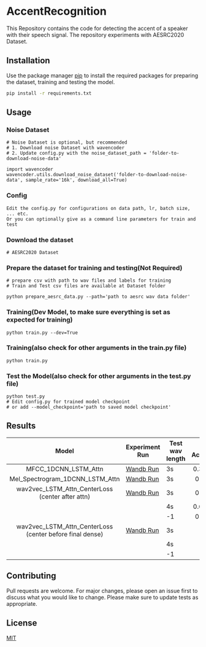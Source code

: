 # AccentRecognition



This Repository contains the code for detecting the accent of a speaker with their speech signal. The repository experiments with AESRC2020 Dataset.

## Installation

Use the package manager [pip](https://pip.pypa.io/en/stable/) to install the required packages for preparing the dataset, training and testing the model.

```bash
pip install -r requirements.txt
```

## Usage

### Noise Dataset
```
# Noise Dataset is optional, but recommended
# 1. Download noise Dataset with wavencoder
# 2. Update config.py with the noise_dataset_path = 'folder-to-download-noise-data'

import wavencoder
wavencoder.utils.download_noise_dataset('folder-to-download-noise-data', sample_rate='16k', download_all=True)
```

### Config
```
Edit the config.py for configurations on data path, lr, batch size, ... etc.
Or you can optionally give as a command line parameters for train and test
```

### Download the dataset
```
# AESRC2020 Dataset
```

### Prepare the dataset for training and testing(Not Required)
```
# prepare csv with path to wav files and labels for training
# Train and Test csv files are available at Dataset folder

python prepare_aesrc_data.py --path='path to aesrc wav data folder'
```

### Training(Dev Model, to make sure everything is set as expected for training) 
```
python train.py --dev=True 
```

### Training(also check for other arguments in the train.py file)
```
python train.py 
```

### Test the Model(also check for other arguments in the test.py file)
```
python test.py  
# Edit config.py for trained model checkpoint
# or add --model_checkpoint='path to saved model checkpoint'
```

## Results

|                           Model                          	| Experiment Run                                                                   	| Test wav length 	| Test Accuracy 	|
|:--------------------------------------------------------:	|----------------------------------------------------------------------------------	|-----------------	|:-------------:	|
|                   MFCC_1DCNN_LSTM_Attn                   	| [Wandb Run](https://wandb.ai/shangeth/AccentRecognition?workspace=user-shangeth) 	| 3s              	|    0.34078    	|
| Mel_Spectrogram_1DCNN_LSTM_Attn                          	| [Wandb Run](https://wandb.ai/shangeth/AccentRecognition?workspace=user-shangeth) 	| 3s              	|     0.3751    	|
|     wav2vec_LSTM_Attn_CenterLoss (center after attn)     	| [Wandb Run](https://wandb.ai/shangeth/AccentRecognition?workspace=user-shangeth) 	| 3s              	|     0.6123    	|
|                                                          	|                                                                                  	| 4s              	|    0.62008    	|
|                                                          	|                                                                                  	| -1              	|     0.6279    	|
| wav2vec_LSTM_Attn_CenterLoss (center before final dense) 	| [Wandb Run](https://wandb.ai/shangeth/AccentRecognition?workspace=user-shangeth) 	| 3s              	|               	|
|                                                          	|                                                                                  	| 4s              	|               	|
|                                                          	|                                                                                  	| -1              	|               	|


## Contributing
Pull requests are welcome. For major changes, please open an issue first to discuss what you would like to change.
Please make sure to update tests as appropriate.

## License
[MIT](https://choosealicense.com/licenses/mit/)
